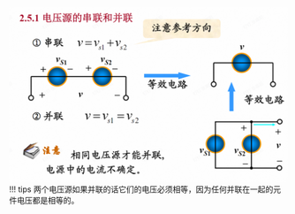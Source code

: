 
![](附件/Pasted%20image%2020250923152642.png)
!!! tips
    两个电压源如果并联的话它们的电压必须相等，因为任何并联在一起的元件电压都是相等的。

